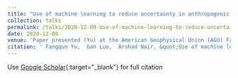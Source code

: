 ```yaml
---
title: "Use of machine learning to reduce uncertainty in anthropogenic radiative forcing associated with aerosol-cloud interactions"
collection: talks
permalink: /talks/2020-12-09-Use-of-machine-learning-to-reduce-uncertainty-in-anthropogenic-radiative-forcing-associated-with-aerosol-cloud-interactions
date: 2020-12-09
venue: 'Paper presented (Yu) at the American Geophysical Union (AGU) Fall Meeting 2020, Virtual'
citation: ' Fangqun Yu,  Gan Luo,  Arshad Nair, &quot;Use of machine learning to reduce uncertainty in anthropogenic radiative forcing associated with aerosol-cloud interactions.&quot; Paper presented (Yu) at the American Geophysical Union (AGU) Fall Meeting 2020, Virtual, 2020.'
---
```

Use [Google Scholar](https://scholar.google.com/scholar?q=Use+of+machine+learning+to+reduce+uncertainty+in+anthropogenic+radiative+forcing+associated+with+aerosol+cloud+interactions){:target="_blank"} for full citation
